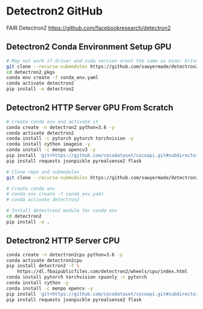 # Detectron2 GitHub
FAIR Detectron2 https://github.com/facebookresearch/detectron2

## Detectron2 Conda Environment Setup GPU
```bash
# May not work if driver and cuda version arent the same as mine: Driver 440 and CUDA 10.2, try from scratch below
git clone --recurse-submodules https://github.com/sawyermade/detectron2_pkgs.git
cd detectron2_pkgs
conda env create -f conda_env.yaml
conda activate detectron2
pip install -e detectron2
```

## Detectron2 HTTP Server GPU From Scratch
```bash
# Create conda env and activate it
conda create -n detectron2 python=3.6 -y
conda activate detectron2
conda install -c pytorch pytorch torchvision -y
conda install cython imageio -y
conda install -c menpo opencv3 -y
pip install 'git+https://github.com/cocodataset/cocoapi.git#subdirectory=PythonAPI'
pip install requests jsonpickle pyrealsense2 flask

# Clone repo and submodules
git clone --recurse-submodules https://github.com/sawyermade/detectron2_pkgs.git

# Create conda env
# conda env create -f conda_env.yaml
# conda activate detectron2

# Install detectron2 module for conda env
cd detectron2
pip install -e .
```

## Detectron2 HTTP Server CPU
```bash
conda create -n detectron2cpu python=3.6 -y
conda activate detectron2cpu
pip install detectron2 -f \
	https://dl.fbaipublicfiles.com/detectron2/wheels/cpu/index.html
conda install pytorch torchvision cpuonly -c pytorch
conda install cython -y
conda install -c menpo opencv -y
pip install 'git+https://github.com/cocodataset/cocoapi.git#subdirectory=PythonAPI'
pip install requests jsonpickle pyrealsense2 flask
```


